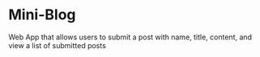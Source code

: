 # Mini-Blog
Web App that allows users to submit a post with name, title, content, and view a list of submitted posts
